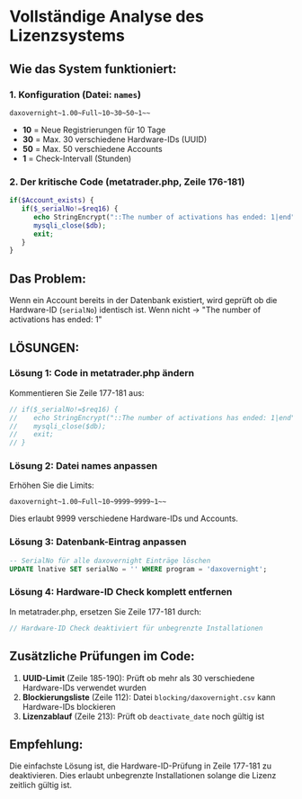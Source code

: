 # Vollständige Analyse des Lizenzsystems

## Wie das System funktioniert:

### 1. Konfiguration (Datei: `names`)
```
daxovernight~1.00~Full~10~30~50~1~~
```
- **10** = Neue Registrierungen für 10 Tage
- **30** = Max. 30 verschiedene Hardware-IDs (UUID)
- **50** = Max. 50 verschiedene Accounts
- **1** = Check-Intervall (Stunden)

### 2. Der kritische Code (metatrader.php, Zeile 176-181)
```php
if($Account_exists) {
   if($_serialNo!=$req16) {
      echo StringEncrypt("::The number of activations has ended: 1|end",$criptkey);
      mysqli_close($db);
      exit;
   }
}
```

## Das Problem:
Wenn ein Account bereits in der Datenbank existiert, wird geprüft ob die Hardware-ID (`serialNo`) identisch ist. Wenn nicht → "The number of activations has ended: 1"

## LÖSUNGEN:

### Lösung 1: Code in metatrader.php ändern
Kommentieren Sie Zeile 177-181 aus:
```php
// if($_serialNo!=$req16) {
//    echo StringEncrypt("::The number of activations has ended: 1|end",$criptkey);
//    mysqli_close($db);
//    exit;
// }
```

### Lösung 2: Datei names anpassen
Erhöhen Sie die Limits:
```
daxovernight~1.00~Full~10~9999~9999~1~~
```
Dies erlaubt 9999 verschiedene Hardware-IDs und Accounts.

### Lösung 3: Datenbank-Eintrag anpassen
```sql
-- SerialNo für alle daxovernight Einträge löschen
UPDATE lnative SET serialNo = '' WHERE program = 'daxovernight';
```

### Lösung 4: Hardware-ID Check komplett entfernen
In metatrader.php, ersetzen Sie Zeile 177-181 durch:
```php
// Hardware-ID Check deaktiviert für unbegrenzte Installationen
```

## Zusätzliche Prüfungen im Code:

1. **UUID-Limit** (Zeile 185-190): Prüft ob mehr als 30 verschiedene Hardware-IDs verwendet wurden
2. **Blockierungsliste** (Zeile 112): Datei `blocking/daxovernight.csv` kann Hardware-IDs blockieren
3. **Lizenzablauf** (Zeile 213): Prüft ob `deactivate_date` noch gültig ist

## Empfehlung:
Die einfachste Lösung ist, die Hardware-ID-Prüfung in Zeile 177-181 zu deaktivieren. Dies erlaubt unbegrenzte Installationen solange die Lizenz zeitlich gültig ist.